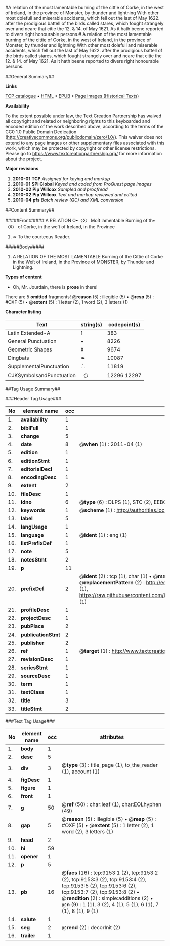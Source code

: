#A relation of the most lamentable burning of the cittie of Corke, in the west of Ireland, in the province of Monster, by thunder and lightning With other most dolefull and miserable accidents, which fell out the last of May 1622. after the prodigious battell of the birds called stares, which fought strangely over and neare that citie the 12. & 14. of May 1621. As it hath beene reported to divers right honourable persons.#
A relation of the most lamentable burning of the cittie of Corke, in the west of Ireland, in the province of Monster, by thunder and lightning With other most dolefull and miserable accidents, which fell out the last of May 1622. after the prodigious battell of the birds called stares, which fought strangely over and neare that citie the 12. & 14. of May 1621. As it hath beene reported to divers right honourable persons.

##General Summary##

**Links**

[TCP catalogue](http://www.ota.ox.ac.uk/tcp/)  • 
[HTML](http://tei.it.ox.ac.uk/tcp/Texts-HTML/free/A19/A19341.html)  • 
[EPUB](http://tei.it.ox.ac.uk/tcp/Texts-EPUB/free/A19/A19341.epub) • 
[Page images (Historical Texts)](https://historicaltexts.jisc.ac.uk/eebo-99844349e)

**Availability**

To the extent possible under law, the Text Creation Partnership has waived all copyright and related or neighboring rights to this keyboarded and encoded edition of the work described above, according to the terms of the CC0 1.0 Public Domain Dedication (http://creativecommons.org/publicdomain/zero/1.0/). This waiver does not extend to any page images or other supplementary files associated with this work, which may be protected by copyright or other license restrictions. Please go to https://www.textcreationpartnership.org/ for more information about the project.

**Major revisions**

1. __2010-01__ __TCP__ *Assigned for keying and markup*
1. __2010-01__ __SPi Global__ *Keyed and coded from ProQuest page images*
1. __2010-02__ __Pip Willcox__ *Sampled and proofread*
1. __2010-02__ __Pip Willcox__ *Text and markup reviewed and edited*
1. __2010-04__ __pfs__ *Batch review (QC) and XML conversion*

##Content Summary##

#####Front#####
A RELATION O•〈◊〉 Moſt lamentable Burning of th•〈◊〉 of Corke, in the weſt of Ireland, in the Province
1. ❧ To the courteous Reader.

#####Body#####

1. A RELATION OF THE MOST LAMENTABLE Burning of the Cittie of Corke in the Weſt of Ireland, in the Province of MONSTER, by Thunder and Lightning.

**Types of content**

  * Oh, Mr. Jourdain, there is **prose** in there!

There are 5 **omitted** fragments! 
 @__reason__ (5) : illegible (5)  •  @__resp__ (5) : #OXF (5)  •  @__extent__ (5) : 1 letter (2), 1 word (2), 3 letters (1)

**Character listing**


|Text|string(s)|codepoint(s)|
|---|---|---|
|Latin Extended-A|ſ|383|
|General Punctuation|•|8226|
|Geometric Shapes|◊|9674|
|Dingbats|❧|10087|
|SupplementalPunctuation|⸫|11819|
|CJKSymbolsandPunctuation|〈〉|12296 12297|

##Tag Usage Summary##

###Header Tag Usage###

|No|element name|occ|attributes|
|---|---|---|---|
|1.|__availability__|1||
|2.|__biblFull__|1||
|3.|__change__|5||
|4.|__date__|8| @__when__ (1) : 2011-04 (1)|
|5.|__edition__|1||
|6.|__editionStmt__|1||
|7.|__editorialDecl__|1||
|8.|__encodingDesc__|1||
|9.|__extent__|2||
|10.|__fileDesc__|1||
|11.|__idno__|6| @__type__ (6) : DLPS (1), STC (2), EEBO-CITATION (1), PROQUEST (1), VID (1)|
|12.|__keywords__|1| @__scheme__ (1) : http://authorities.loc.gov/ (1)|
|13.|__label__|5||
|14.|__langUsage__|1||
|15.|__language__|1| @__ident__ (1) : eng (1)|
|16.|__listPrefixDef__|1||
|17.|__note__|5||
|18.|__notesStmt__|2||
|19.|__p__|11||
|20.|__prefixDef__|2| @__ident__ (2) : tcp (1), char (1)  •  @__matchPattern__ (2) : ([0-9\-]+):([0-9IVX]+) (1), (.+) (1)  •  @__replacementPattern__ (2) : http://eebo.chadwyck.com/downloadtiff?vid=$1&page=$2 (1), https://raw.githubusercontent.com/textcreationpartnership/Texts/master/tcpchars.xml#$1 (1)|
|21.|__profileDesc__|1||
|22.|__projectDesc__|1||
|23.|__pubPlace__|2||
|24.|__publicationStmt__|2||
|25.|__publisher__|2||
|26.|__ref__|1| @__target__ (1) : http://www.textcreationpartnership.org/docs/. (1)|
|27.|__revisionDesc__|1||
|28.|__seriesStmt__|1||
|29.|__sourceDesc__|1||
|30.|__term__|1||
|31.|__textClass__|1||
|32.|__title__|3||
|33.|__titleStmt__|2||


###Text Tag Usage###

|No|element name|occ|attributes|
|---|---|---|---|
|1.|__body__|1||
|2.|__desc__|5||
|3.|__div__|3| @__type__ (3) : title_page (1), to_the_reader (1), account (1)|
|4.|__figDesc__|1||
|5.|__figure__|1||
|6.|__front__|1||
|7.|__g__|50| @__ref__ (50) : char:leaf (1), char:EOLhyphen (49)|
|8.|__gap__|5| @__reason__ (5) : illegible (5)  •  @__resp__ (5) : #OXF (5)  •  @__extent__ (5) : 1 letter (2), 1 word (2), 3 letters (1)|
|9.|__head__|2||
|10.|__hi__|59||
|11.|__opener__|1||
|12.|__p__|5||
|13.|__pb__|16| @__facs__ (16) : tcp:9153:1 (2), tcp:9153:2 (2), tcp:9153:3 (2), tcp:9153:4 (2), tcp:9153:5 (2), tcp:9153:6 (2), tcp:9153:7 (2), tcp:9153:8 (2)  •  @__rendition__ (2) : simple:additions (2)  •  @__n__ (9) : 1 (1), 3 (2), 4 (1), 5 (1), 6 (1), 7 (1), 8 (1), 9 (1)|
|14.|__salute__|1||
|15.|__seg__|2| @__rend__ (2) : decorInit (2)|
|16.|__trailer__|1||
